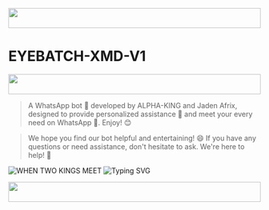 <p align="center">
  <img src="https://i.imgur.com/dBaSKWF.gif" height="40" width="100%">
</p>


# EYEBATCH-XMD-V1
<p align="center">
  <img src="https://i.imgur.com/dBaSKWF.gif" height="40" width="100%">
</p>


> A WhatsApp bot 🤖 developed by ALPHA-KING and Jaden Afrix, designed to provide personalized assistance 🤝 and meet your every need on WhatsApp 📱. Enjoy! 😊

> We hope you find our bot helpful and entertaining! 😄 If you have any questions or need assistance, don't hesitate to ask. We're here to help! 🤔



 ![WHEN TWO KINGS MEET](https://files.catbox.moe/cv3ui1.jpg)
![Typing SVG](https://readme-typing-svg.demolab.com?font=Black+Ops+One&size=110&pause=1000&color=ff0000&center=true&width=1000&height=200&lines=EYEBATCH-XMD;V1;DEVELOPED-BY;JADEN-AFRIX᭡𖤛➣;➣𖤛ALPHA-KING𖤛➣)

<p align="center">
  <img src="https://i.imgur.com/dBaSKWF.gif" height="40" width="100%">
</p>
